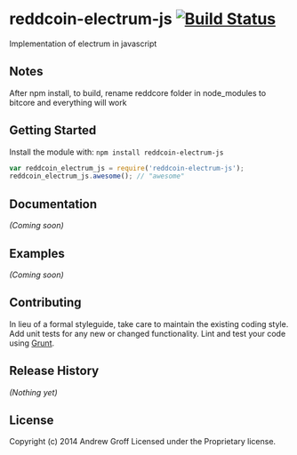 # reddcoin-electrum-js [![Build Status](https://secure.travis-ci.org/reddcoin-project/reddcoin-electrum-js.png?branch=master)](http://travis-ci.org/reddcoin-project/reddcoin-electrum-js)

Implementation of electrum in javascript

## Notes

After npm install, to build, rename reddcore folder in node_modules to bitcore and everything will work

## Getting Started
Install the module with: `npm install reddcoin-electrum-js`

```javascript
var reddcoin_electrum_js = require('reddcoin-electrum-js');
reddcoin_electrum_js.awesome(); // "awesome"
```

## Documentation
_(Coming soon)_

## Examples
_(Coming soon)_

## Contributing
In lieu of a formal styleguide, take care to maintain the existing coding style. Add unit tests for any new or changed functionality. Lint and test your code using [Grunt](http://gruntjs.com/).

## Release History
_(Nothing yet)_

## License
Copyright (c) 2014 Andrew Groff
Licensed under the Proprietary license.
